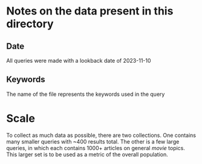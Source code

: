 # Notes on the data present in this directory

## Date 
All queries were made with a lookback date of 2023-11-10

## Keywords 
The name of the file represents the keywords used in the query

# Scale 
To collect as much data as possible, there are two collections. One contains many smaller queries with ~400 results total. The other is a few large queries, in which each contains 1000+ articles on general _movie_ topics. This larger set is to be used as a metric of the overall population. 
